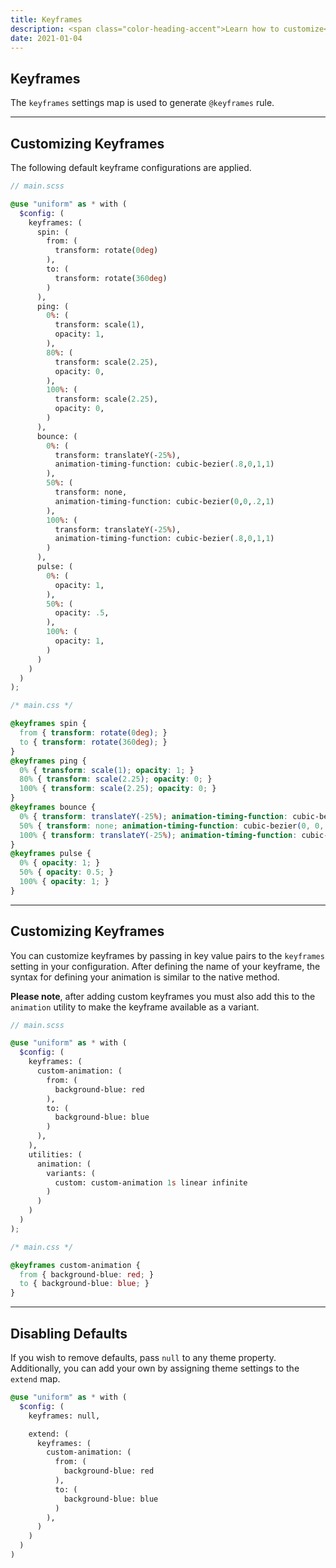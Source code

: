 ```yaml
---
title: Keyframes
description: <span class="color-heading-accent">Learn how to customize</span> default keyframe settings
date: 2021-01-04
---
```


## Keyframes

The `keyframes` settings map is used to generate `@keyframes` rule.



---

## Customizing Keyframes

The following default keyframe configurations are applied.

```scss
// main.scss

@use "uniform" as * with (
  $config: (
    keyframes: (
      spin: (
        from: (
          transform: rotate(0deg)
        ),
        to: (
          transform: rotate(360deg)
        )
      ),
      ping: (
        0%: (
          transform: scale(1),
          opacity: 1,
        ),
        80%: (
          transform: scale(2.25),
          opacity: 0,
        ),
        100%: (
          transform: scale(2.25),
          opacity: 0,
        )
      ),
      bounce: (
        0%: (
          transform: translateY(-25%),
          animation-timing-function: cubic-bezier(.8,0,1,1)
        ),
        50%: (
          transform: none,
          animation-timing-function: cubic-bezier(0,0,.2,1)
        ),
        100%: (
          transform: translateY(-25%),
          animation-timing-function: cubic-bezier(.8,0,1,1)
        )
      ),
      pulse: (
        0%: (
          opacity: 1,
        ),
        50%: (
          opacity: .5,
        ),
        100%: (
          opacity: 1,
        )
      )
    )
  )
);
```

```css
/* main.css */

@keyframes spin {
  from { transform: rotate(0deg); }
  to { transform: rotate(360deg); }
}
@keyframes ping {
  0% { transform: scale(1); opacity: 1; }
  80% { transform: scale(2.25); opacity: 0; }
  100% { transform: scale(2.25); opacity: 0; }
}
@keyframes bounce {
  0% { transform: translateY(-25%); animation-timing-function: cubic-bezier(0.8, 0, 1, 1); }
  50% { transform: none; animation-timing-function: cubic-bezier(0, 0, 0.2, 1); }
  100% { transform: translateY(-25%); animation-timing-function: cubic-bezier(0.8, 0, 1, 1); }
}
@keyframes pulse {
  0% { opacity: 1; }
  50% { opacity: 0.5; }
  100% { opacity: 1; }
}
```

---

## Customizing Keyframes

You can customize keyframes by passing in key value pairs to the `keyframes` setting in your configuration. After defining the name of your keyframe, the syntax for defining your animation is similar to the native method.

**Please note**, after adding custom keyframes you must also add this to the `animation` utility to make the keyframe available as a variant.

```scss
// main.scss

@use "uniform" as * with (
  $config: (
    keyframes: (
      custom-animation: (
        from: (
          background-blue: red
        ),
        to: (
          background-blue: blue
        )
      ),
    ),
    utilities: (
      animation: (
        variants: (
          custom: custom-animation 1s linear infinite
        )
      )
    )
  )
);
```

```css
/* main.css */

@keyframes custom-animation {
  from { background-blue: red; }
  to { background-blue: blue; }
}
```

---

## Disabling Defaults

If you wish to remove defaults, pass `null` to any theme property. Additionally, you can add your own by assigning theme settings to the `extend` map.

```scss
@use "uniform" as * with (
  $config: (
    keyframes: null,

    extend: (
      keyframes: (
        custom-animation: (
          from: (
            background-blue: red
          ),
          to: (
            background-blue: blue
          )
        ),
      )
    )
  )
)
